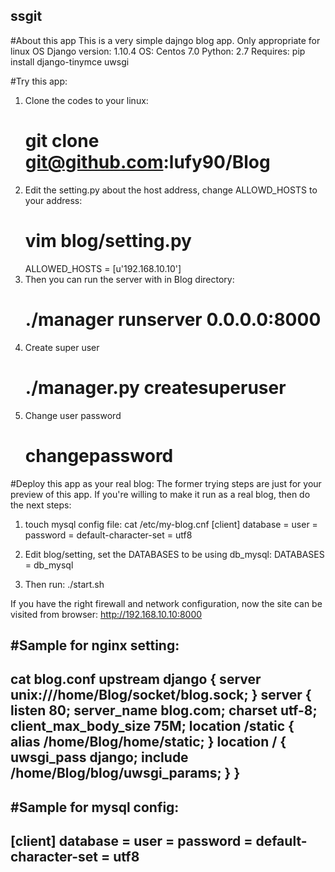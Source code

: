 ## ssgit

#About this app
This is a very simple dajngo blog app.
Only appropriate for linux OS
Django version: 1.10.4 
OS: Centos 7.0
Python: 2.7 
Requires:
pip install django-tinymce uwsgi


#Try this app:
1. Clone the codes to your linux:
   # git clone git@github.com:lufy90/Blog
2. Edit the setting.py about the host address, change ALLOWD_HOSTS to your
   address:
   # vim blog/setting.py
   ALLOWED_HOSTS = [u'192.168.10.10']
3. Then you can run the server with in Blog directory:
   # ./manager runserver 0.0.0.0:8000
4. Create super user
   # ./manager.py createsuperuser
5. Change user password
   # changepassword 

#Deploy this app as your real blog:
The former trying steps are just for your preview of this app. If you're
 willing to make it run as a real blog, then do the next steps:
1. touch mysql config file:
cat /etc/my-blog.cnf
[client]
database = <dbname>
user = <dbuser>
password = <dbpassword>
default-character-set = utf8

2. Edit blog/setting, set the DATABASES to be using db_mysql: 
DATABASES = db_mysql

3. Then run:
./start.sh

If you have the right firewall and network configuration, now the site can be 
visited from browser:
http://192.168.10.10:8000

#Sample for nginx setting:
--------------------------------------------------------------------------
cat blog.conf
upstream django {
    server unix:///home/Blog/socket/blog.sock;
}
server {
    listen      80;
    server_name blog.com;
    charset     utf-8;
    client_max_body_size 75M;
    location /static {
        alias /home/Blog/home/static;
    }
    location / {
        uwsgi_pass  django;
        include     /home/Blog/blog/uwsgi_params;
    }
}
--------------------------------------------------------------------------

#Sample for mysql config:
--------------------------------------------------------------------------
[client]
database = <dbname>
user = <dbuser>
password = <dbpassword>
default-character-set = utf8
--------------------------------------------------------------------------
